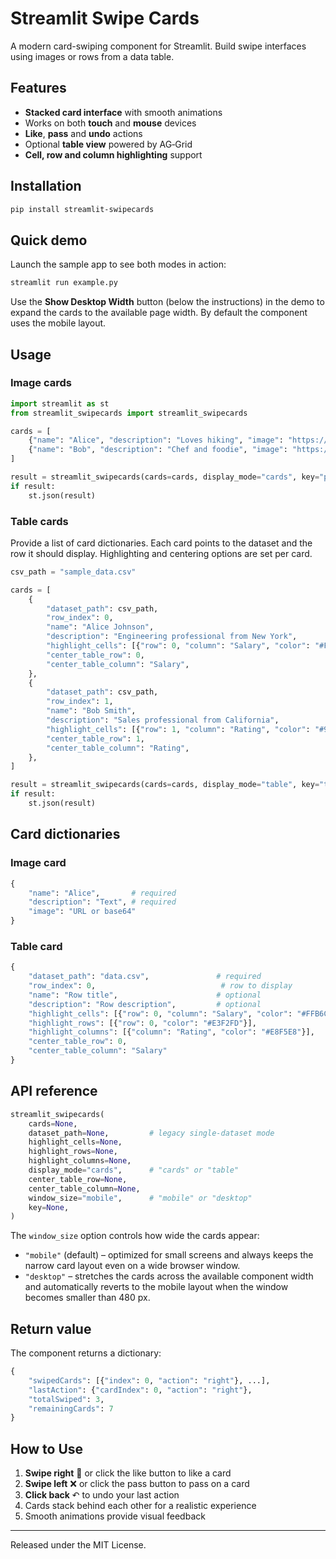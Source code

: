 # Streamlit Swipe Cards

A modern card-swiping component for Streamlit. Build swipe interfaces using images or rows from a data table.

## Features
- **Stacked card interface** with smooth animations
- Works on both **touch** and **mouse** devices
- **Like**, **pass** and **undo** actions
- Optional **table view** powered by AG‑Grid
- **Cell, row and column highlighting** support

## Installation
```bash
pip install streamlit-swipecards
```

## Quick demo
Launch the sample app to see both modes in action:
```bash
streamlit run example.py
```
Use the **Show Desktop Width** button (below the instructions) in the demo to
expand the cards to the available page width. By default the component uses the
mobile layout.

## Usage
### Image cards
```python
import streamlit as st
from streamlit_swipecards import streamlit_swipecards

cards = [
    {"name": "Alice", "description": "Loves hiking", "image": "https://.../alice.jpg"\},
    {"name": "Bob", "description": "Chef and foodie", "image": "https://.../bob.jpg"\},
]

result = streamlit_swipecards(cards=cards, display_mode="cards", key="people")
if result:
    st.json(result)
```

### Table cards
Provide a list of card dictionaries. Each card points to the dataset and the row it should display. Highlighting and centering options are set per card.

```python
csv_path = "sample_data.csv"

cards = [
    {
        "dataset_path": csv_path,
        "row_index": 0,
        "name": "Alice Johnson",
        "description": "Engineering professional from New York",
        "highlight_cells": [{"row": 0, "column": "Salary", "color": "#FFB6C1"}],
        "center_table_row": 0,
        "center_table_column": "Salary",
    },
    {
        "dataset_path": csv_path,
        "row_index": 1,
        "name": "Bob Smith",
        "description": "Sales professional from California",
        "highlight_cells": [{"row": 1, "column": "Rating", "color": "#98FB98"}],
        "center_table_row": 1,
        "center_table_column": "Rating",
    },
]

result = streamlit_swipecards(cards=cards, display_mode="table", key="table")
if result:
    st.json(result)
```

## Card dictionaries
### Image card
```python
{
    "name": "Alice",       # required
    "description": "Text", # required
    "image": "URL or base64"
}
```

### Table card
```python
{
    "dataset_path": "data.csv",               # required
    "row_index": 0,                            # row to display
    "name": "Row title",                      # optional
    "description": "Row description",         # optional
    "highlight_cells": [{"row": 0, "column": "Salary", "color": "#FFB6C1"}],
    "highlight_rows": [{"row": 0, "color": "#E3F2FD"}],
    "highlight_columns": [{"column": "Rating", "color": "#E8F5E8"}],
    "center_table_row": 0,
    "center_table_column": "Salary"
}
```

## API reference
```python
streamlit_swipecards(
    cards=None,
    dataset_path=None,         # legacy single-dataset mode
    highlight_cells=None,
    highlight_rows=None,
    highlight_columns=None,
    display_mode="cards",      # "cards" or "table"
    center_table_row=None,
    center_table_column=None,
    window_size="mobile",      # "mobile" or "desktop"
    key=None,
) 
```

The `window_size` option controls how wide the cards appear:

- `"mobile"` (default) – optimized for small screens and always keeps the
  narrow card layout even on a wide browser window.
- `"desktop"` – stretches the cards across the available component width and
  automatically reverts to the mobile layout when the window becomes smaller
  than 480&nbsp;px.

## Return value
The component returns a dictionary:
```python
{
    "swipedCards": [{"index": 0, "action": "right"}, ...],
    "lastAction": {"cardIndex": 0, "action": "right"},
    "totalSwiped": 3,
    "remainingCards": 7
}
```

## How to Use

1. **Swipe right** 💚 or click the like button to like a card
2. **Swipe left** ❌ or click the pass button to pass on a card
3. **Click back** ↶ to undo your last action
4. Cards stack behind each other for a realistic experience
5. Smooth animations provide visual feedback


---
Released under the MIT License.

